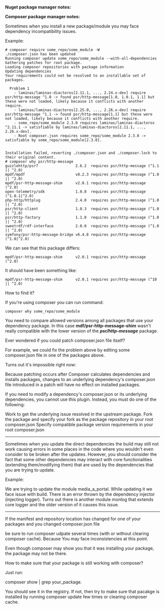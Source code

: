 **Nuget package manager notes:**

**Composer package manager notes:**

Sometimes when you install a new package/module you may face dependency incompatibility issues.

Example:

```
# composer require some_repo/some_module -W
./composer.json has been updated
Running composer update some_repo/some_module --with-all-dependencies
Gathering patches for root package.
Loading composer repositories with package information
Updating dependencies                                 
Your requirements could not be resolved to an installable set of packages.

  Problem 1
    - laminas/laminas-diactoros[2.11.1, ..., 2.24.x-dev] require psr/http-message ^1.0 -> found psr/http-message[1.0, 1.0.1, 1.1] but these were not loaded, likely because it conflicts with another require.
    - laminas/laminas-diactoros[2.25.0, ..., 2.26.x-dev] require psr/http-message ^1.1 -> found psr/http-message[1.1] but these were not loaded, likely because it conflicts with another require.
    - some_repo/some_module 2.3.0 requires laminas/laminas-diactoros ^2.11.1 -> satisfiable by laminas/laminas-diactoros[2.11.1, ..., 2.26.x-dev].
    - Root composer.json requires some_repo/some_module 2.3.0 -> satisfiable by some_repo/some_module[2.3.0].


Installation failed, reverting ./composer.json and ./composer.lock to their original content.
# composer why psr/http-message
guzzlehttp/psr7                 2.6.2  requires psr/http-message (^1.1 || ^2.0) 
mpdf/mpdf                       v8.2.3 requires psr/http-message (^1.0 || ^2.0) 
mpdf/psr-http-message-shim      v2.0.1 requires psr/http-message (^2.0)         
open-telemetry/sdk              1.0.8  requires psr/http-message (^1.0.1|^2.0)  
php-http/httplug                2.4.0  requires psr/http-message (^1.0 || ^2.0) 
psr/http-client                 1.0.3  requires psr/http-message (^1.0 || ^2.0) 
psr/http-factory                1.1.0  requires psr/http-message (^1.0 || ^2.0) 
sweetrdf/rdf-interface          2.0.0  requires psr/http-message (^1.0 || ^2.0) 
symfony/psr-http-message-bridge v6.4.8 requires psr/http-message (^1.0|^2.0)   
```

We can see that this package differs:

```
mpdf/psr-http-message-shim      v2.0.1 requires psr/http-message (^2.0)
```

It should have been something like:

```
mpdf/psr-http-message-shim      v2.0.1 requires psr/http-message (^10 || ^2.0)
```
How to find it?

If you're using composer you can run command:

```
composer why some_repo/some_module
```
You need to compare allowed versions among all packages that use your dependency package. In this case **mdf/psr-http-message-shim** wasn't really compatible with the lower version of the
***psr/http-message*** package.


Ever wondered if you could patch composer.json file itself?

For example, we could fix the problem above by editing some composer.json file in one of the packages above.

Turns out it's impossible right now:

Because patching occurs after Composer calculates dependencies and installs packages, changes to an underlying dependency's composer.json file introduced in a patch will have no effect on installed packages.

If you need to modify a dependency's composer.json or its underlying dependencies, you cannot use this plugin. Instead, you must do one of the following:

Work to get the underlying issue resolved in the upstream package.
Fork the package and specify your fork as the package repository in your root composer.json
Specify compatible package version requirements in your root composer.json

----------------------------------------------

Sometimes when you update the direct dependencies the build may still not work causing errors in some places in the code where you wouldn't even consider to be broken after the updates.
However, you should consider the fact that some other dependencies may interact with core functionalities (extending them/modifying them) that are used by the dependencies that you are trying to update.

Example:

We are trying to update the module media_a_portal. While updating it we face issue with build. There is an error thrown by the dependency injector (injecting logger). 
Turns out there is another module monlog that extends core logger and the older version of it causes this issue.

----------------------------------------------
If the manifest and repository location has changed for one of your packages and you changed composer.json file

be sure to run composer udpate several times (with or without clearing composer cache). Because You may face inconsistencies at this point.

Even though composer may show you that it was installing your package, the package may not be there.

How to make sure that your package is still working with composer?

Just run:

composer show | grep your_package.

You should see it in the registry. If not, then try to make sure that pacakge is installed by running composer update few times or clearing composer cache.
